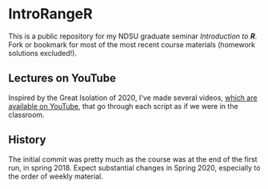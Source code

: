 # IntroRangeR
 
This is a public repository for my NDSU graduate seminar *Introduction to* ***R***. 
Fork or bookmark for most of the most recent course materials (homework solutions excluded!).

## Lectures on YouTube

Inspired by the Great Isolation of 2020, I've made several videos, [which are available on YouTube](https://www.youtube.com/playlist?list=PLKXOvaXmjIGcSHFMe2Wpsaw4yzvWR0AgQ), that go through each script as if we were in the classroom. 

## History 

The initial commit was pretty much as the course was at the end of the first run, in spring 2018. 
Expect substantial changes in Spring 2020, especially to the order of weekly material. 
